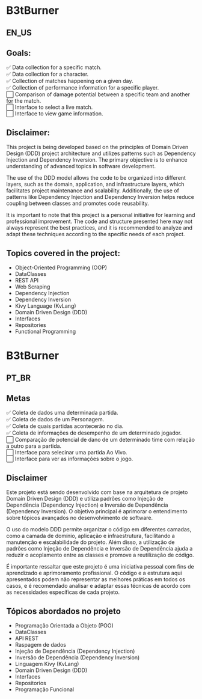 # B3tBurner

## EN_US

## Goals:
:white_check_mark: Data collection for a specific match.<br>
:white_check_mark: Data collection for a character.<br>
:white_check_mark: Collection of matches happening on a given day.<br>
:white_check_mark: Collection of performance information for a specific player.<br>
:white_large_square: Comparison of damage potential between a specific team and another for the match.<br>
:white_large_square: Interface to select a live match.<br>
:white_large_square: Interface to view game information.<br>

## Disclaimer:
This project is being developed based on the principles of Domain Driven Design (DDD) project architecture and utilizes patterns such as Dependency Injection and Dependency Inversion. The primary objective is to enhance understanding of advanced topics in software development.

The use of the DDD model allows the code to be organized into different layers, such as the domain, application, and infrastructure layers, which facilitates project maintenance and scalability. Additionally, the use of patterns like Dependency Injection and Dependency Inversion helps reduce coupling between classes and promotes code reusability.

It is important to note that this project is a personal initiative for learning and professional improvement. The code and structure presented here may not always represent the best practices, and it is recommended to analyze and adapt these techniques according to the specific needs of each project.

## Topics covered in the project:

- Object-Oriented Programming (OOP)
- DataClasses
- REST API
- Web Scraping
- Dependency Injection
- Dependency Inversion
- Kivy Language (KvLang)
- Domain Driven Design (DDD)
- Interfaces
- Repositories
- Functional Programming

# B3tBurner

## PT_BR

## Metas

:white_check_mark: Coleta de dados uma determinada partida.<br>
:white_check_mark: Coleta de dados de um Personagem.<br>
:white_check_mark: Coleta de quais partidas acontecerão no dia.<br>
:white_check_mark: Coleta de informações de desempenho de um determinado jogador.<br>
:white_large_square: Comparação de potencial de dano de um determinado time com relação a outro para a partida.<br>
:white_large_square: Interface para selecinar uma partida Ao Vivo.<br>
:white_large_square: Interface para ver as informações sobre o jogo.<br>


## Disclaimer
  Este projeto está sendo desenvolvido com base na arquitetura de projeto Domain Driven Design (DDD) e utiliza padrões como Injeção de Dependência (Dependency Injection) e Inversão de Dependência (Dependency Inversion). O objetivo principal é aprimorar o entendimento sobre tópicos avançados no desenvolvimento de software.

  O uso do modelo DDD permite organizar o código em diferentes camadas, como a camada de domínio, aplicação e infraestrutura, facilitando a manutenção e escalabilidade do projeto. Além disso, a utilização de padrões como Injeção de Dependência e Inversão de Dependência ajuda a reduzir o acoplamento entre as classes e promove a reutilização de código.

  É importante ressaltar que este projeto é uma iniciativa pessoal com fins de aprendizado e aprimoramento profissional. O código e a estrutura aqui apresentados podem não representar as melhores práticas em todos os casos, e é recomendado analisar e adaptar essas técnicas de acordo com as necessidades específicas de cada projeto.
  
## Tópicos abordados no projeto
  - Programação Orientada a Objeto (POO)
  - DataClasses
  - API REST
  - Raspagem de dados
  - Injeção de Dependência (Dependency Injection)
  - Inversão de Dependência (Dependency Inversion)
  - Linguagem Kivy (KvLang)
  - Domain Driven Design (DDD)
  - Interfaces
  - Repositorios
  - Programação Funcional
